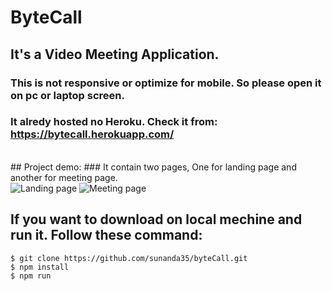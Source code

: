 # ByteCall
## It's a Video Meeting Application.
### This is not responsive or optimize for mobile. So please open it on pc or laptop screen.

### It alredy hosted no Heroku. Check it from: https://bytecall.herokuapp.com/
<br>
## Project demo:
### It contain two pages, One for landing page and another for meeting page.<br>
<img src="https://github.com/sunanda35/byteCall/blob/master/assets/landing.png" alt="Landing page">
<img src="https://github.com/sunanda35/byteCall/blob/master/assets/video.jpg" alt="Meeting page">

## If you want to download on local mechine and run it. Follow these command: 
`$ git clone https://github.com/sunanda35/byteCall.git` <br>`$ npm install` <br> `$ npm run`

